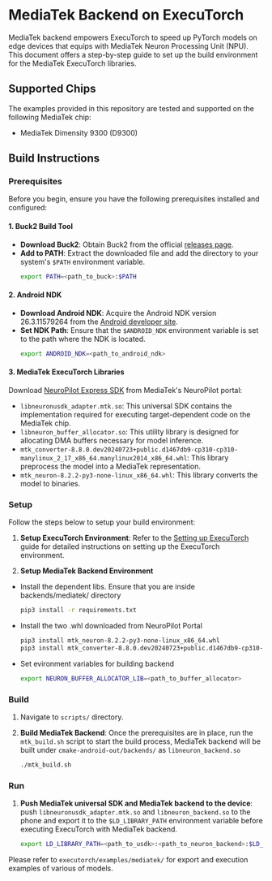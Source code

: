 # MediaTek Backend on ExecuTorch
MediaTek backend empowers ExecuTorch to speed up PyTorch models on edge devices that equips with MediaTek Neuron Processing Unit (NPU). This document offers a step-by-step guide to set up the build environment for the MediaTek ExecuTorch libraries.

## Supported Chips

The examples provided in this repository are tested and supported on the following MediaTek chip:

- MediaTek Dimensity 9300 (D9300)

## Build Instructions

### Prerequisites

Before you begin, ensure you have the following prerequisites installed and configured:

#### 1. Buck2 Build Tool

- **Download Buck2**: Obtain Buck2 from the official [releases page](https://github.com/facebook/buck2/releases/tag/2024-02-01).
- **Add to PATH**: Extract the downloaded file and add the directory to your system's `$PATH` environment variable.
   ```bash
   export PATH=<path_to_buck>:$PATH
   ```

#### 2. Android NDK

- **Download Android NDK**: Acquire the Android NDK version 26.3.11579264 from the [Android developer site](https://developer.android.com/ndk/downloads).
- **Set NDK Path**: Ensure that the `$ANDROID_NDK` environment variable is set to the path where the NDK is located.
   ```bash
   export ANDROID_NDK=<path_to_android_ndk>
   ```

#### 3. MediaTek ExecuTorch Libraries

Download [NeuroPilot Express SDK](https://neuropilot.mediatek.com/resources/public/npexpress/en/docs/npexpress) from MediaTek's NeuroPilot portal:

- `libneuronusdk_adapter.mtk.so`: This universal SDK contains the implementation required for executing target-dependent code on the MediaTek chip.
- `libneuron_buffer_allocator.so`: This utility library is designed for allocating DMA buffers necessary for model inference.
- `mtk_converter-8.8.0.dev20240723+public.d1467db9-cp310-cp310-manylinux_2_17_x86_64.manylinux2014_x86_64.whl`: This library preprocess the model into a MediaTek representation.
- `mtk_neuron-8.2.2-py3-none-linux_x86_64.whl`: This library converts the model to binaries.

### Setup

Follow the steps below to setup your build environment:

1. **Setup ExecuTorch Environment**: Refer to the [Setting up ExecuTorch](https://pytorch.org/executorch/stable/getting-started-setup) guide for detailed instructions on setting up the ExecuTorch environment.

2. **Setup MediaTek Backend Environment**
- Install the dependent libs. Ensure that you are inside backends/mediatek/ directory
   ```bash
   pip3 install -r requirements.txt
   ```
- Install the two .whl downloaded from NeuroPilot Portal
   ```bash
   pip3 install mtk_neuron-8.2.2-py3-none-linux_x86_64.whl
   pip3 install mtk_converter-8.8.0.dev20240723+public.d1467db9-cp310-cp310-manylinux_2_17_x86_64.manylinux2014_x86_64.whl
   ```
- Set evironment variables for building backend
   ```bash
   export NEURON_BUFFER_ALLOCATOR_LIB=<path_to_buffer_allocator>
   ```

### Build
1. Navigate to `scripts/` directory.

2. **Build MediaTek Backend**: Once the prerequisites are in place, run the `mtk_build.sh` script to start the build process, MediaTek backend will be built under `cmake-android-out/backends/` as `libneuron_backend.so`

   ```bash
   ./mtk_build.sh
   ```

### Run

1. **Push MediaTek universal SDK and MediaTek backend to the device**: push `libneuronusdk_adapter.mtk.so` and `libneuron_backend.so` to the phone and export it to the `$LD_LIBRARY_PATH` environment variable before executing ExecuTorch with MediaTek backend.

   ```bash
   export LD_LIBRARY_PATH=<path_to_usdk>:<path_to_neuron_backend>:$LD_LIBRARY_PATH
   ```

Please refer to `executorch/examples/mediatek/` for export and execution examples of various of models.